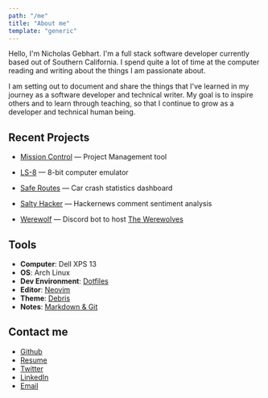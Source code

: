 ```yaml
---
path: "/me"
title: "About me"
template: "generic"
---
```


Hello, I'm Nicholas Gebhart. I'm a full stack software developer currently based out of Southern California. I spend quite a lot of time at the computer reading and writing about the things I am passionate about.

I am setting out to document and share the things that I've learned in my journey as a software developer and technical writer. My goal is to inspire others and to learn through teaching, so that I continue to grow as a developer and technical human being.

## Recent Projects
 - [Mission Control]() — Project Management tool

 - [LS-8]() — 8-bit computer emulator

 - [Safe Routes]() — Car crash statistics dashboard

 - [Salty Hacker]() — Hackernews comment sentiment analysis

 - [Werewolf]() — Discord bot to host [The Werewolves][2]

[2]: https://en.wikipedia.org/wiki/Mafia_(party_game)

## Tools
 - **Computer**: Dell XPS 13
 - **OS**: Arch Linux
 - **Dev Environment**: [Dotfiles](https://github.com/gebhartn/Dotfiles)
 - **Editor**: [Neovim](https://github.com/gebhartn/Dotfiles/blob/master/.config/nvim/init.vim)
 - **Theme**: [Debris](https://github.com/gebhartn/Dotfiles/blob/master/.config/nvim/colors/debris.vim)
 - **Notes**: [Markdown & Git](https://github.com/gebhartn/Dotfiles/blob/master/.config/prompt/aliasrc#L56)

## Contact me
 - [Github](https://github.com/gebhartn)
 - [Resume](/resume)
 - [Twitter](https://twitter.com/realngebhart)
 - [LinkedIn](https://linkedin.com/in/nicholas-gebhart)
 - [Email](mailto:nicholas.gebhart@gmail.com)
